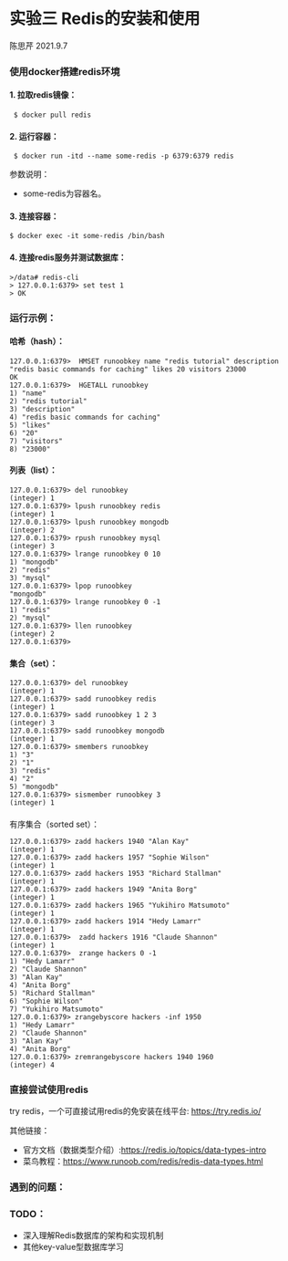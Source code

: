 # 实验三 Redis的安装和使用

 陈思芹
 2021.9.7


### 使用docker搭建redis环境

#### 1. 拉取redis镜像：
```
 $ docker pull redis
```
#### 2. 运行容器：
```
 $ docker run -itd --name some-redis -p 6379:6379 redis
```
 参数说明：

 + some-redis为容器名。


#### 3. 连接容器：
```
$ docker exec -it some-redis /bin/bash
```
#### 4. 连接redis服务并测试数据库：

```
>/data# redis-cli
> 127.0.0.1:6379> set test 1
> OK
```

### 运行示例：

#### 哈希（hash）：
```
127.0.0.1:6379>  HMSET runoobkey name "redis tutorial" description "redis basic commands for caching" likes 20 visitors 23000
OK
127.0.0.1:6379>  HGETALL runoobkey
1) "name"
2) "redis tutorial"
3) "description"
4) "redis basic commands for caching"
5) "likes"
6) "20"
7) "visitors"
8) "23000"
```

#### 列表（list）：
```
127.0.0.1:6379> del runoobkey
(integer) 1
127.0.0.1:6379> lpush runoobkey redis
(integer) 1
127.0.0.1:6379> lpush runoobkey mongodb
(integer) 2
127.0.0.1:6379> rpush runoobkey mysql
(integer) 3
127.0.0.1:6379> lrange runoobkey 0 10
1) "mongodb"
2) "redis"
3) "mysql"
127.0.0.1:6379> lpop runoobkey
"mongodb"
127.0.0.1:6379> lrange runoobkey 0 -1
1) "redis"
2) "mysql"
127.0.0.1:6379> llen runoobkey
(integer) 2
127.0.0.1:6379>
```

#### 集合（set）：
```
127.0.0.1:6379> del runoobkey
(integer) 1
127.0.0.1:6379> sadd runoobkey redis
(integer) 1
127.0.0.1:6379> sadd runoobkey 1 2 3
(integer) 3
127.0.0.1:6379> sadd runoobkey mongodb
(integer) 1
127.0.0.1:6379> smembers runoobkey
1) "3"
2) "1"
3) "redis"
4) "2"
5) "mongodb"
127.0.0.1:6379> sismember runoobkey 3
(integer) 1
```
####
有序集合（sorted set）：
```
127.0.0.1:6379> zadd hackers 1940 "Alan Kay"
(integer) 1
127.0.0.1:6379> zadd hackers 1957 "Sophie Wilson"
(integer) 1
127.0.0.1:6379> zadd hackers 1953 "Richard Stallman"
(integer) 1
127.0.0.1:6379> zadd hackers 1949 "Anita Borg"
(integer) 1
127.0.0.1:6379> zadd hackers 1965 "Yukihiro Matsumoto"
(integer) 1
127.0.0.1:6379> zadd hackers 1914 "Hedy Lamarr"
(integer) 1
127.0.0.1:6379>  zadd hackers 1916 "Claude Shannon"
(integer) 1
127.0.0.1:6379>  zrange hackers 0 -1
1) "Hedy Lamarr"
2) "Claude Shannon"
3) "Alan Kay"
4) "Anita Borg"
5) "Richard Stallman"
6) "Sophie Wilson"
7) "Yukihiro Matsumoto"
127.0.0.1:6379> zrangebyscore hackers -inf 1950
1) "Hedy Lamarr"
2) "Claude Shannon"
3) "Alan Kay"
4) "Anita Borg"
127.0.0.1:6379> zremrangebyscore hackers 1940 1960
(integer) 4
```
### 直接尝试使用redis

try redis，一个可直接试用redis的免安装在线平台: https://try.redis.io/

其他链接：

+ 官方文档（数据类型介绍）:https://redis.io/topics/data-types-intro
+ 菜鸟教程：https://www.runoob.com/redis/redis-data-types.html

### 遇到的问题：

### TODO：

- 深入理解Redis数据库的架构和实现机制
- 其他key-value型数据库学习
